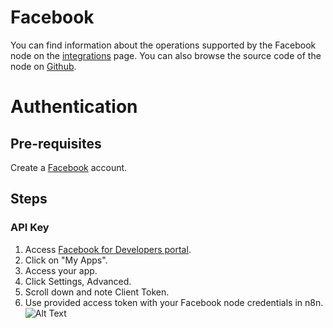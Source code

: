 # Facebook
You can find information about the operations supported by the Facebook node on the [integrations](https://n8n.io/integrations/n8n-nodes-base.facebookGraphApi) page. You can also browse the source code of the node on [Github](https://github.com/n8n-io/n8n/tree/master/packages/nodes-base/nodes/Facebook).

# Authentication

## Pre-requisites

Create a [Facebook](https://www.facebook.com/) account.

## Steps

### API Key

1. Access [Facebook for Developers portal](https://developers.facebook.com/
).
2. Click on "My Apps".
3. Access your app.
4. Click Settings, Advanced.
5. Scroll down and note Client Token.
6. Use provided access token with your Facebook node credentials in n8n.
![Alt Text](https://i.imgur.com/zbfMBxB.gif) 



